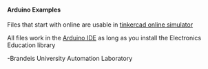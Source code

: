 #### Arduino Examples

Files that start with online are usable in [tinkercad online simulator](https://www.tinkercad.com/dashboard?type=circuits)

All files work in the [Arduino IDE](https://www.arduino.cc/en/software) as long as you install the Electronics Education library


-Brandeis University Automation Laboratory
